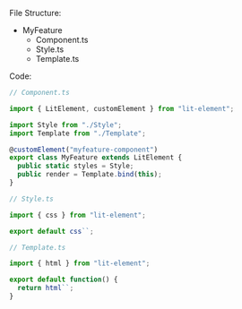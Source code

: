 File Structure:

- MyFeature
  - Component.ts
  - Style.ts
  - Template.ts
  
Code:
  
```js
// Component.ts

import { LitElement, customElement } from "lit-element";

import Style from "./Style";
import Template from "./Template";

@customElement("myfeature-component")
export class MyFeature extends LitElement {
  public static styles = Style;
  public render = Template.bind(this);
}

// Style.ts

import { css } from "lit-element";

export default css``;

// Template.ts

import { html } from "lit-element";

export default function() {
  return html``;
}
```

